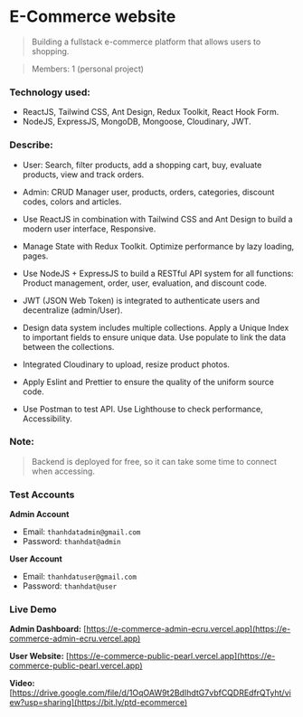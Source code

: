 # E-Commerce website

> Building a fullstack e-commerce platform that allows users to shopping.

> Members: 1 (personal project)

### Technology used:

- ReactJS, Tailwind CSS, Ant Design, Redux Toolkit, React Hook Form.
- NodeJS, ExpressJS, MongoDB, Mongoose, Cloudinary, JWT.

### Describe:

- User: Search, filter products, add a shopping cart, buy, evaluate products, view and track orders.

- Admin: CRUD Manager user, products, orders, categories, discount codes, colors and articles.

- Use ReactJS in combination with Tailwind CSS and Ant Design to build a modern user interface, Responsive.

- Manage State with Redux Toolkit. Optimize performance by lazy loading, pages.

- Use NodeJS + ExpressJS to build a RESTful API system for all functions: Product management, order, user, evaluation, and discount code.

- JWT (JSON Web Token) is integrated to authenticate users and decentralize (admin/User).

- Design data system includes multiple collections. Apply a Unique Index to important fields to ensure unique data. Use populate to link the data between the collections.

- Integrated Cloudinary to upload, resize product photos.

- Apply Eslint and Prettier to ensure the quality of the uniform source code.

- Use Postman to test API. Use Lighthouse to check performance, Accessibility.

### Note:

> Backend is deployed for free, so it can take some time to connect when accessing.

### Test Accounts

**Admin Account**

- Email: `thanhdatadmin@gmail.com`
- Password: `thanhdat@admin`

**User Account**

- Email: `thanhdatuser@gmail.com`
- Password: `thanhdat@user`

### Live Demo

**Admin Dashboard:** [https://e-commerce-admin-ecru.vercel.app](https://e-commerce-admin-ecru.vercel.app)

**User Website:** [https://e-commerce-public-pearl.vercel.app](https://e-commerce-public-pearl.vercel.app)

**Video:** [https://drive.google.com/file/d/1OqOAW9t2BdIhdtG7vbfCQDREdfrQTyht/view?usp=sharing](https://bit.ly/ptd-ecommerce)
